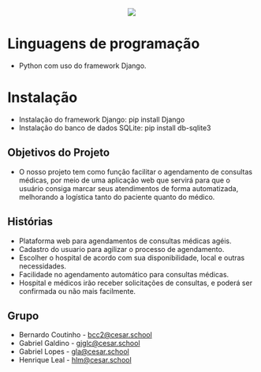 <div align="center"><img src="https://www.cesar.school/wp-content/uploads/2019/09/marca_cesar_school-152x120.png"/></div>


# Linguagens de programação
- Python com uso do framework Django.

# Instalação
- Instalação do framework Django: pip install Django
- Instalação do banco de dados SQLite: pip install db-sqlite3

## Objetivos do Projeto
- O nosso projeto tem como função facilitar o agendamento de consultas médicas, por meio de uma aplicação web
que servirá para que o usuário consiga marcar seus atendimentos de forma automatizada, melhorando a logística tanto do paciente quanto do médico.

## Histórias 
 - Plataforma web para agendamentos de consultas médicas agéis.
 - Cadastro do usuario para agilizar o processo de agendamento.
 - Escolher o hospital de acordo com sua disponibilidade, local e outras necessidades.
 - Facilidade no agendamento automático para consultas médicas.
 - Hospital e médicos irão receber solicitações de consultas, e poderá ser confirmada ou não mais facilmente.
 
 ## Grupo
 - Bernardo Coutinho - bcc2@cesar.school
 - Gabriel Galdino - gjglc@cesar.school
 - Gabriel Lopes - gla@cesar.school
 - Henrique Leal - hlm@cesar.school
 
